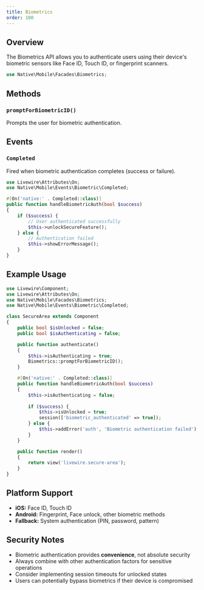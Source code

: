 ```yaml
---
title: Biometrics
order: 100
---
```


## Overview

The Biometrics API allows you to authenticate users using their device's biometric sensors like Face ID, Touch ID, or fingerprint scanners.

```php
use Native\Mobile\Facades\Biometrics;
```

## Methods

### `promptForBiometricID()`

Prompts the user for biometric authentication.

## Events

### `Completed`

Fired when biometric authentication completes (success or failure).

```php
use Livewire\Attributes\On;
use Native\Mobile\Events\Biometric\Completed;

#[On('native:' . Completed::class)]
public function handleBiometricAuth(bool $success)
{
    if ($success) {
        // User authenticated successfully
        $this->unlockSecureFeature();
    } else {
        // Authentication failed
        $this->showErrorMessage();
    }
}
```

## Example Usage

```php
use Livewire\Component;
use Livewire\Attributes\On;
use Native\Mobile\Facades\Biometrics;
use Native\Mobile\Events\Biometric\Completed;

class SecureArea extends Component
{
    public bool $isUnlocked = false;
    public bool $isAuthenticating = false;

    public function authenticate()
    {
        $this->isAuthenticating = true;
        Biometrics::promptForBiometricID();
    }

    #[On('native:' . Completed::class)]
    public function handleBiometricAuth(bool $success)
    {
        $this->isAuthenticating = false;
        
        if ($success) {
            $this->isUnlocked = true;
            session(['biometric_authenticated' => true]);
        } else {
            $this->addError('auth', 'Biometric authentication failed');
        }
    }

    public function render()
    {
        return view('livewire.secure-area');
    }
}
```

## Platform Support

- **iOS:** Face ID, Touch ID
- **Android:** Fingerprint, Face unlock, other biometric methods
- **Fallback:** System authentication (PIN, password, pattern)

## Security Notes

- Biometric authentication provides **convenience**, not absolute security
- Always combine with other authentication factors for sensitive operations
- Consider implementing session timeouts for unlocked states
- Users can potentially bypass biometrics if their device is compromised
